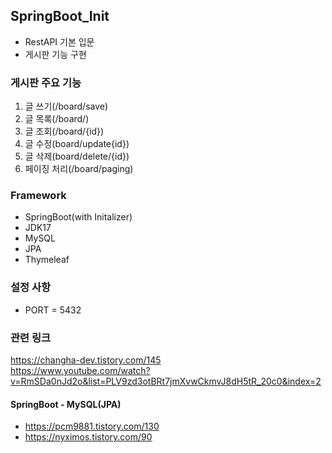 ## SpringBoot_Init 
- RestAPI 기본 입문  
- 게시판 기능 구현 

### 게시판 주요 기능 
1. 글 쓰기(/board/save)
2. 글 목록(/board/)
3. 글 조회(/board/{id})
4. 글 수정(board/update{id})
5. 글 삭제(board/delete/{id})
6. 페이징 처리(/board/paging)

### Framework 
- SpringBoot(with Initalizer)
- JDK17
- MySQL
- JPA
- Thymeleaf


### 설정 사항 
- PORT = 5432

### 관련 링크 
https://changha-dev.tistory.com/145  
https://www.youtube.com/watch?v=RmSDa0nJd2o&list=PLV9zd3otBRt7jmXvwCkmvJ8dH5tR_20c0&index=2

#### SpringBoot - MySQL(JPA)
- https://pcm9881.tistory.com/130
- https://nyximos.tistory.com/90